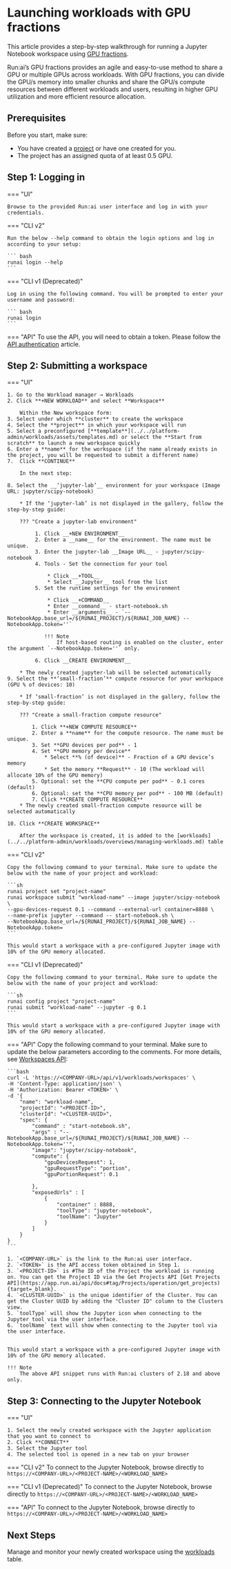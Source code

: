 # Launching workloads with GPU fractions

This article provides a step-by-step walkthrough for running a Jupyter Notebook workspace using [GPU fractions](fractions.md).

Run:ai’s GPU fractions provides an agile and easy-to-use method to share a GPU or multiple GPUs across workloads. With GPU fractions, you can divide the GPU/s memory into smaller chunks and share the GPU/s compute resources between different workloads and users, resulting in higher GPU utilization and more efficient resource allocation.

## Prerequisites

Before you start, make sure:

* You have created a [project](../../platform-admin/aiinitiatives/org/projects.md) or have one created for you.
* The project has an assigned quota of at least 0.5 GPU.

## Step 1: Logging in

=== "UI"

    Browse to the provided Run:ai user interface and log in with your credentials.

=== "CLI v2"

    Run the below --help command to obtain the login options and log in according to your setup:
    
    ``` bash
    runai login --help  
    ```
=== "CLI v1 (Deprecated)"

    Log in using the following command. You will be prompted to enter your username and password:
     
    ``` bash
    runai login
    ```

=== "API"
    To use the API, you will need to obtain a token. Please follow the [API authentication](../../developer/rest-auth.md) article.


## Step 2: Submitting a workspace

=== "UI"

    1. Go to the Workload manager → Workloads
    2. Click **+NEW WORKLOAD** and select **Workspace**

        Within the New workspace form:
    3. Select under which **cluster** to create the workspace
    4. Select the **project** in which your workspace will run
    5. Select a preconfigured [**template**](../../platform-admin/workloads/assets/templates.md) or select the **Start from scratch** to launch a new workspace quickly
    6. Enter a **name** for the workspace (if the name already exists in the project, you will be requested to submit a different name)
    7.  Click **CONTINUE**

        In the next step:
    
    8. Select the __‘jupyter-lab’__ environment for your workspace (Image URL: jupyter/scipy-notebook)
        
        * If the ‘jupyter-lab’ is not displayed in the gallery, follow the step-by-step guide: 

        ??? "Create a jupyter-lab environment"

             1. Click __+NEW ENVIRONMENT__
             2. Enter a __name__ for the environment. The name must be unique.
             3. Enter the jupyter-lab __Image URL__ - jupyter/scipy-notebook
             4. Tools - Set the connection for your tool 

                 * Click __+TOOL__
                 * Select __Jupyter__ tool from the list
             5. Set the runtime settings for the environment 

                 * Click __+COMMAND__ 
                 * Enter __command__ - start-notebook.sh
                 * Enter __arguments__ - `--NotebookApp.base_url=/${RUNAI_PROJECT}/${RUNAI_JOB_NAME} --NotebookApp.token=''`
               
                !!! Note
                    If host-based routing is enabled on the cluster, enter the argument `--NotebookApp.token=''` only.

             6. Click __CREATE ENVIRONMENT__
            
        * The newly created jupyter-lab will be selected automatically
    9. Select the **‘small-fraction’** compute resource for your workspace (GPU % of devices: 10)
       
        * If ‘small-fraction’ is not displayed in the gallery, follow the step-by-step guide:

        ??? "Create a small-fraction compute resource"

            1. Click **+NEW COMPUTE RESOURCE**
            2. Enter a **name** for the compute resource. The name must be unique.
            3. Set **GPU devices per pod** - 1
            4. Set **GPU memory per device**
                * Select **% (of device)** - Fraction of a GPU device’s memory
                * Set the memory **Request** - 10 (The workload will allocate 10% of the GPU memory)
            5. Optional: set the **CPU compute per pod** - 0.1 cores (default)
            6. Optional: set the **CPU memory per pod** - 100 MB (default)
            7. Click **CREATE COMPUTE RESOURCE**
        * The newly created small-fraction compute resource will be selected automatically

    10. Click **CREATE WORKSPACE**

        After the workspace is created, it is added to the [workloads](../../platform-admin/workloads/overviews/managing-workloads.md) table


=== "CLI v2"

    Copy the following command to your terminal. Make sure to update the below with the name of your project and workload:

    ```sh
    runai project set "project-name"
    runai workspace submit "workload-name" --image jupyter/scipy-notebook \
    --gpu-devices-request 0.1 --command --external-url container=8888 \
    --name-prefix jupyter --command -- start-notebook.sh \
    --NotebookApp.base_url=/${RUNAI_PROJECT}/${RUNAI_JOB_NAME} --NotebookApp.token=
    ```

    This would start a workspace with a pre-configured Jupyter image with 10% of the GPU memory allocated.

=== "CLI v1 (Deprecated)"

    Copy the following command to your terminal. Make sure to update the below with the name of your project and workload:

    ```sh
    runai config project "project-name"
    runai submit "workload-name" --jupyter -g 0.1
    ```

    This would start a workspace with a pre-configured Jupyter image with 10% of the GPU memory allocated.

=== "API"
    Copy the following command to your terminal. Make sure to update the below parameters according to the comments. For more details, see [Workspaces API](https://api-docs.run.ai/latest/tag/Workspaces):

    ```bash
    curl -L 'https://<COMPANY-URL>/api/v1/workloads/workspaces' \ 
    -H 'Content-Type: application/json' \
    -H 'Authorization: Bearer <TOKEN>' \
    -d '{ 
        "name": "workload-name", 
        "projectId": "<PROJECT-ID>", 
        "clusterId": "<CLUSTER-UUID>", 
        "spec": {
            "command" : "start-notebook.sh",
            "args" : "--NotebookApp.base_url=/${RUNAI_PROJECT}/${RUNAI_JOB_NAME} --NotebookApp.token=''",
            "image": "jupyter/scipy-notebook",
            "compute": {
                "gpuDevicesRequest": 1,
                "gpuRequestType": "portion",
                "gpuPortionRequest": 0.1

            },
            "exposedUrls" : [
                { 
                    "container" : 8888,
                    "toolType": "jupyter-notebook", 
                    "toolName": "Jupyter"
                }
            ]
        }
    }
    ``` 

    1. `<COMPANY-URL>` is the link to the Run:ai user interface.
    2. `<TOKEN>` is the API access token obtained in Step 1. 
    3. `<PROJECT-ID>` is #The ID of the Project the workload is running on. You can get the Project ID via the Get Projects API [Get Projects API](https://app.run.ai/api/docs#tag/Projects/operation/get_projects){target=_blank}.
    4. `<CLUSTER-UUID>` is the unique identifier of the Cluster. You can get the Cluster UUID by adding the "Cluster ID" column to the Clusters view. 
    5. `toolType` will show the Jupyter icon when connecting to the Jupyter tool via the user interface. 
    6. `toolName` text will show when connecting to the Jupyter tool via the user interface.


    This would start a workspace with a pre-configured Jupyter image with 10% of the GPU memory allocated.

    !!! Note
        The above API snippet runs with Run:ai clusters of 2.18 and above only. 


## Step 3: Connecting to the Jupyter Notebook

=== "UI"

    1. Select the newly created workspace with the Jupyter application that you want to connect to
    2. Click **CONNECT**
    3. Select the Jupyter tool
    4. The selected tool is opened in a new tab on your browser


=== "CLI v2"
    To connect to the Jupyter Notebook, browse directly to `https://<COMPANY-URL>/<PROJECT-NAME>/<WORKLOAD_NAME>`


=== "CLI v1 (Deprecated)"
    To connect to the Jupyter Notebook, browse directly to `https://<COMPANY-URL>/<PROJECT-NAME>/<WORKLOAD_NAME>`

=== "API"
    To connect to the Jupyter Notebook, browse directly to `https://<COMPANY-URL>/<PROJECT-NAME>/<WORKLOAD_NAME>`

    
## Next Steps

Manage and monitor your newly created workspace using the [workloads](../../platform-admin/workloads/overviews/managing-workloads.md) table.